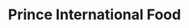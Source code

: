 ---
title: "Prince International Food"
url: /ashford/prince-international-food/
shop: Lebensmittel
---